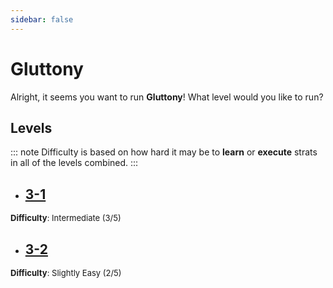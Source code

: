 ```yaml
---
sidebar: false
---
```


# Gluttony

Alright, it seems you want to run **Gluttony**! What level would you like to run?

## Levels
::: note
Difficulty is based on how hard it may be to **learn** or **execute** strats in all of the levels combined.
:::

- ## [3-1](/guides/any/3-gluttony/any-3-1.md)
<font size="2">
    <b>Difficulty</b>: Intermediate (3/5)
</font>

- ## [3-2](/any/3-gluttony/any-3-2.md)
<font size="2">
    <b>Difficulty</b>: Slightly Easy (2/5)
</font>